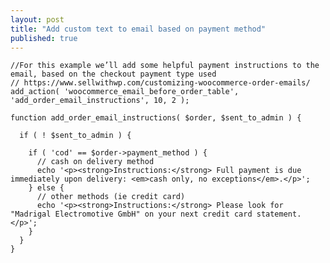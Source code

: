 ```yaml
---
layout: post
title: "Add custom text to email based on payment method"
published: true
---
```




    //For this example we’ll add some helpful payment instructions to the email, based on the checkout payment type used
    // https://www.sellwithwp.com/customizing-woocommerce-order-emails/
    add_action( 'woocommerce_email_before_order_table', 'add_order_email_instructions', 10, 2 );
     
    function add_order_email_instructions( $order, $sent_to_admin ) {
      
      if ( ! $sent_to_admin ) {
     
        if ( 'cod' == $order->payment_method ) {
          // cash on delivery method
          echo '<p><strong>Instructions:</strong> Full payment is due immediately upon delivery: <em>cash only, no exceptions</em>.</p>';
        } else {
          // other methods (ie credit card)
          echo '<p><strong>Instructions:</strong> Please look for "Madrigal Electromotive GmbH" on your next credit card statement.</p>';
        }
      }
    }
